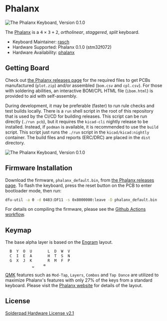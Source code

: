 # Phalanx

![The Phalanx Keyboard, Version 0.1.0][image]

The [Phalanx] is a <kbd>4</kbd> <kbd>×</kbd> <kbd>3</kbd> <kbd>+</kbd> <kbd>2</kbd>,
*ortholinear*, *staggered*, *split* keyboard.

- Keyboard Maintainer: [rasch](https://github.com/rasch/phalanx)
- Hardware Supported: Phalanx 0.1.0 (stm32f072)
- Hardware Availability: [phalanx]

## Getting Board

Check out [the Phalanx releases page][releases] for the required files to get
PCBs manufactured (`plot.zip`) and/or assembled (`bom.csv` and `cpl.csv`). For
those with soldering abilities, an interactive BOM/CPL HTML file (`ibom.html`)
is provided to aid with self-assembly.

During development, it may be preferable (faster) to run rule checks and test
builds locally. There is a `run` shell script in the root of this repository
that is used by the CI/CD for building releases. This script can be run
directly (`./run pcb`), but it requires the `kicad-cli` nightly release to be
installed. Instead, if `podman` is available, it is recommended to use the
`build` script. This script just runs the `./run` script in the
`kicad/kicad:nightly` container. The build files and reports (ERC/DRC) are
placed in the `dist` directory.

![The Phalanx Keyboard, Version 0.1.0][image-pcb]

## Firmware Installation

Download the firmware, `phalanx_default.bin`, from [the Phalanx releases
page][releases]. To flash the keyboard, press the reset button on the PCB to
enter bootloader mode, then run:

```sh
dfu-util -a 0 -d 0483:DF11 -s 0x8000000:leave -D phalanx_default.bin
```

For details on compiling the firmware, please see the [Github Actions
workflow][build].

## Keymap

The base alpha layer is based on the [Engram] layout.

```txt
  B  Y  O  U       L  D  W  V
  C  I  E  A       H  T  S  N
  G  X  J  K       R  M  F  P
            ␣    ⌫
```

[QMK] features such as `Mod-Tap`, `Layers`, `Combos` and `Tap Dance` are
utilized to maximize Phalanx's features with only 27% of the keys from a
standard keyboard. Please visit the [Phalanx website][phalanx] for details of
the layout.

## License

[Solderpad Hardware License v2.1](LICENSE)

[phalanx]: https://www.rasch.co/phalanx
[releases]: https://github.com/rasch/phalanx/releases/
[image]: https://i.imgur.com/y4TYriW.jpg
[image-pcb]: https://i.imgur.com/gtF0UkI.png
[build]: https://github.com/rasch/phalanx/blob/main/.github/workflows/fw.yml
[engram]: https://engram.dev/
[qmk]: https://docs.qmk.fm/#/
[//]: https://en.wikipedia.org/wiki/Phalanx_bone
